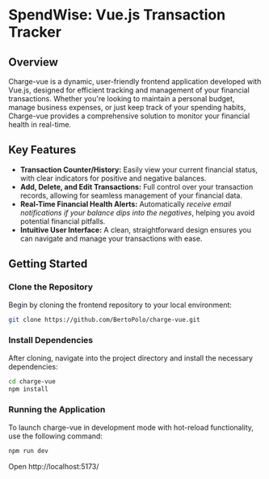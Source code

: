 # SpendWise: Vue.js Transaction Tracker

## Overview

Charge-vue is a dynamic, user-friendly frontend application developed with Vue.js, designed for efficient tracking and management of your financial transactions. Whether you're looking to maintain a personal budget, manage business expenses, or just keep track of your spending habits, Charge-vue provides a comprehensive solution to monitor your financial health in real-time.

## Key Features

<ul>
    <li><b>Transaction Counter/History:</b> Easily view your current financial status, with clear indicators for positive and negative balances.</li>
    <li><b>Add, Delete, and Edit Transactions:</b> Full control over your transaction records, allowing for seamless management of your financial data.</li>
    <li><b>Real-Time Financial Health Alerts:</b> Automatically <i>receive email notifications if your balance dips into the negatives</i>, helping you avoid potential financial pitfalls.</li>
    <li><b>Intuitive User Interface:</b> A clean, straightforward design ensures you can navigate and manage your transactions with ease.</li>
</ul>

## Getting Started

### Clone the Repository

Begin by cloning the frontend repository to your local environment:

```bash
git clone https://github.com/BertoPolo/charge-vue.git
```

### Install Dependencies

After cloning, navigate into the project directory and install the necessary dependencies:

```bash
cd charge-vue
npm install

```

### Running the Application

To launch charge-vue in development mode with hot-reload functionality, use the following command:

```bash
npm run dev
```

Open http://localhost:5173/
